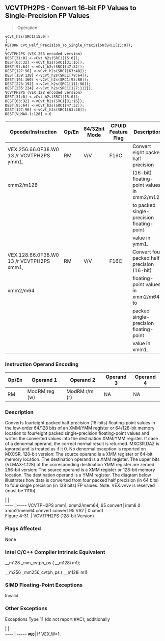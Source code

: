## VCVTPH2PS - Convert 16-bit FP Values to Single-Precision FP Values

> Operation

``` slim
vCvt_h2s(SRC1[15:0])
{
RETURN Cvt_Half_Precision_To_Single_Precision(SRC1[15:0]);
}
VCVTPH2PS (VEX.256 encoded version)
DEST[31:0] <-vCvt_h2s(SRC1[15:0]);
DEST[63:32] <-vCvt_h2s(SRC1[31:16]);
DEST[95:64] <-vCvt_h2s(SRC1[47:32]);
DEST[127:96] <-vCvt_h2s(SRC1[63:48]);
DEST[159:128] <-vCvt_h2s(SRC1[79:64]);
DEST[191:160] <-vCvt_h2s(SRC1[95:80]);
DEST[223:192] <-vCvt_h2s(SRC1[111:96]);
DEST[255:224] <-vCvt_h2s(SRC1[127:112]);
VCVTPH2PS (VEX.128 encoded version)
DEST[31:0] <-vCvt_h2s(SRC1[15:0]);
DEST[63:32] <-vCvt_h2s(SRC1[31:16]);
DEST[95:64] <-vCvt_h2s(SRC1[47:32]);
DEST[127:96] <-vCvt_h2s(SRC1[63:48]);
DEST[VLMAX-1:128] <-0

```

 Opcode/Instruction                      | Op/En| 64/32bit Mode| CPUID Feature Flag| Description                                
 ---  | --- | --- | --- | ---
 VEX.256.66.0F38.W0 13 /r VCVTPH2PS ymm1,| RM   | V/V          | F16C              | Convert eight packed half precision        
 xmm2/m128                               |      |              |                   | (16-bit) floating-point values in xmm2/m128
                                         |      |              |                   | to packed single-precision floating-point  
                                         |      |              |                   | value in ymm1.                             
 VEX.128.66.0F38.W0 13 /r VCVTPH2PS xmm1,| RM   | V/V          | F16C              | Convert four packed half precision (16-bit)
 xmm2/m64                                |      |              |                   | floating-point values in xmm2/m64 to       
                                         |      |              |                   | packed single-precision floating-point     
                                         |      |              |                   | value in xmm1.                             

### Instruction Operand Encoding
 Op/En| Operand 1    | Operand 2    | Operand 3| Operand 4
 ---  | --- | --- | --- | ---
 RM   | ModRM:reg (w)| ModRM:r/m (r)| NA       | NA       

### Description
Converts four/eight packed half precision (16-bits) floating-point values in
the low-order 64/128 bits of an XMM/YMM register or 64/128-bit memory location
to four/eight packed single-precision floating-point values and writes the converted
values into the destination XMM/YMM register. If case of a denormal operand,
the correct normal result is returned. MXCSR.DAZ is ignored and is treated as
if it 0. No denormal exception is reported on MXCSR. 128-bit version: The source
operand is a XMM register or 64-bit memory location. The destination operand
is a XMM register. The upper bits (VLMAX-1:128) of the corresponding destination
YMM register are zeroed. 256-bit version: The source operand is a XMM register
or 128-bit memory location. The destination operand is a YMM register. The diagram
below illustrates how data is converted from four packed half precision (in
64 bits) to four single precision (in 128 bits) FP values. Note: VEX.vvvv is
reserved (must be 1111b).

   | |  
---- | -----
 VCVTPH2PS xmm1, xmm2/mem64, 95 convert| imm8 0 xmm2/mem64 convert convert
 95 VS2                                | 0 xmm1                           
 Figure 4-31.                          | VCVTPH2PS (128-bit Version)      


### Flags Affected
None


### Intel C/C++ Compiler Intrinsic Equivalent
__m128 _mm_cvtph_ps ( __m128i m1);

__m256 _mm256_cvtph_ps ( __m128i m1)


### SIMD Floating-Point Exceptions
Invalid


### Other Exceptions
Exceptions Type 11 (do not report #AC); additionally

   | |  
---- | -----
 **``#UD``**| If VEX.W=1.
